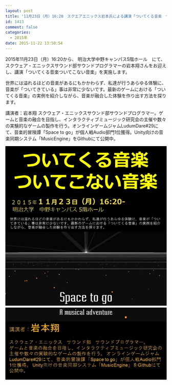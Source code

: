 ```yaml
---
layout: post
title: '11月23日（月）16:20　スクエアエニックス岩本氏による講演「ついてくる音楽　ついてこない音楽」'
id: 1413
comment: false
categories:
  - 2015年
date: 2015-11-22 13:50:54
---
```


2015年11月23日（月）16:20から、
明治大学中野キャンパス5階ホール　にて、スクウェア・エニックスサウンド部サウンドプログラマーの岩本翔さんをお迎えし、講演「ついてくる音楽ついてこない音楽」を実施します。

世界には溢れるほどの音楽があるにもかかわらず、私達が行うあらゆる体験に、音楽が「ついてきている」事は非常に少ないです。最新のゲームにおける「ついてくる音楽」の実例を紹介しながら、音楽が融合した体験を作り出す方法を探ります。

講演者：岩本翔
スクウェア・エニックスサウンド部サウンドプログラマー。ゲームと音楽の融合を目指し、インタラクティブミュージック研究会の主催や数々の実験的なゲームの製作を行う。オンラインゲームジャムLudumDare#29にて、音楽的冒険譚「Space to go」が個人戦Audio部門1位獲得。Unity向けの音楽同期システム「MusicEngine」をGithubにて公開中。

[![岩本さん講演](/wp-content/uploads/2015/11/岩本さん講演.jpg)](/wp-content/uploads/2015/11/岩本さん講演.jpg)
